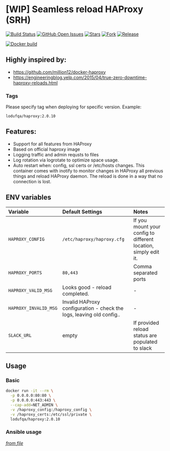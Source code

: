 # [WIP] Seamless reload HAProxy (SRH)

[![Build Status](https://travis-ci.org/amadeuszkryze/seamless-reload-haproxy.svg?branch=master)](https://travis-ci.org/amadeuszkryze/seamless-reload-haproxy)
[![GitHub Open Issues](https://img.shields.io/github/issues/amadeuszkryze/seamless-reload-haproxy.svg)](https://github.com/amadeuszkryze/seamless-reload-haproxy/issues)
[![Stars](https://img.shields.io/github/stars/amadeuszkryze/seamless-reload-haproxy.svg?style=social&label=Stars)]()
[![Fork](https://img.shields.io/github/forks/amadeuszkryze/seamless-reload-haproxy.svg?style=social&label=Fork)]()
[![Release](https://img.shields.io/github/release/amadeuszkryze/seamless-reload-haproxy.svg)](http://microbadger.com/images/lodufqa/haproxy.svg)

[![Docker build](http://dockeri.co/image/lodufqa/haproxy)](https://hub.docker.com/repository/docker/lodufqa/haproxy)

## Highly inspired by:
* https://github.com/million12/docker-haproxy
* https://engineeringblog.yelp.com/2015/04/true-zero-downtime-haproxy-reloads.html

### Tags
Please specify tag when deploying for specific version.
Example:

`lodufqa/haproxy:2.0.10`

## Features:

  * Support for all features from HAProxy
  * Based on official haproxy image
  * Logging traffic and admin requsts to files
  * Log rotation via logrotate to optimize space usage.
  * Auto restart when: config, ssl certs or /etc/hosts changes. This container comes with inotify to monitor changes in HAProxy all previous things and reload HAProxy daemon. The reload is done in a way that no connection is lost.

## ENV variables

|Variable|Default Settings|Notes|
|:--|:--|:--|
|`HAPROXY_CONFIG`|`/etc/haproxy/haproxy.cfg`|If you mount your config to different location, simply edit it.|
|`HAPROXY_PORTS`|`80,443`|Comma separated ports|
|`HAPROXY_VALID_MSG`|Looks good - reload completed.|-|
|`HAPROXY_INVALID_MSG`|Invalid HAProxy configuration - check the logs, leaving old config..|-|
|`SLACK_URL`|empty|If provided reload status are populated to slack|

## Usage

### Basic

```bash
docker run -it --rm \
  -p 0.0.0.0:80:80 \
  -p 0.0.0.0:443:443 \
  --cap-add=NET_ADMIN \
  -v /haproxy_config:/haproxy_config \
  -v /haproxy_certs:/etc/ssl/private \
  lodufqa/haproxy:2.0.10
```

### Ansible usage

*[from file](./ansible_example.yml)*
